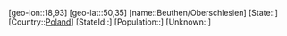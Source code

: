 ﻿---
location: [50,35,18,93]
type: City
tags:
- geo/City


SpocWebEntityId: 29159
isDeleted: false
confidential: public

---
[geo-lon::18,93]
[geo-lat::50,35]
[name::Beuthen/Oberschlesien]
[State::]
[Country::[Poland](geo/Continent/Europe/Poland.md)]
[StateId::]
[Population::]
[Unknown::]

